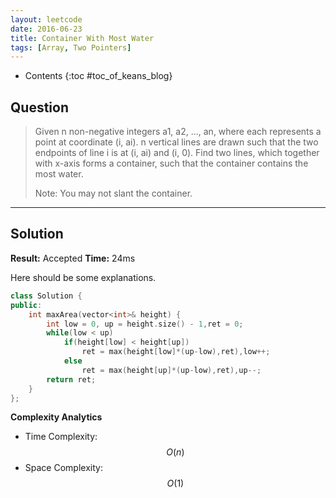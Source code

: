 ```yaml
---
layout: leetcode
date: 2016-06-23
title: Container With Most Water
tags: [Array, Two Pointers]
---
```


* Contents
{:toc #toc_of_keans_blog}

## Question

> Given n non-negative integers a1, a2, ..., an, where each represents a point at coordinate (i, ai). n vertical lines are drawn such that the two endpoints of line i is at (i, ai) and (i, 0). Find two lines, which together with x-axis forms a container, such that the container contains the most water.
>
> Note: You may not slant the container.
>     

***

## Solution

**Result:** Accepted **Time:** 24ms

Here should be some explanations.

```cpp
class Solution {
public:
    int maxArea(vector<int>& height) {
        int low = 0, up = height.size() - 1,ret = 0;
        while(low < up)
            if(height[low] < height[up])
                ret = max(height[low]*(up-low),ret),low++;
            else
                ret = max(height[up]*(up-low),ret),up--;
        return ret;
    }
};
```

**Complexity Analytics**

- Time Complexity: $$O(n)$$
- Space Complexity: $$O(1)$$
